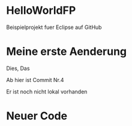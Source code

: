 # HelloWorldFP
Beispielprojekt fuer Eclipse auf GitHub

# Meine erste Aenderung
Dies, Das

Ab hier ist Commit Nr.4

Er ist noch nicht lokal vorhanden


# Neuer Code
